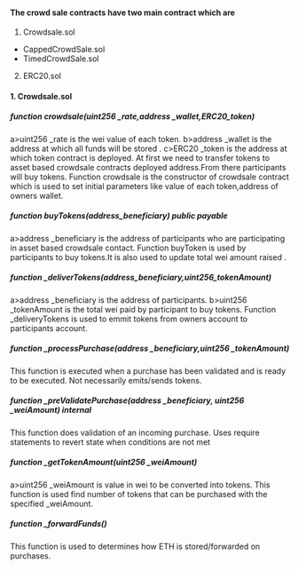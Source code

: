 #### The crowd sale contracts have two main contract which are 
1. Crowdsale.sol
  + CappedCrowdSale.sol
  + TimedCrowdSale.sol
2. ERC20.sol


#### 1. Crowdsale.sol
##### function crowdsale(uint256 _rate,address _wallet,ERC20_token)
   a>uint256 _rate is the wei value of each token.
   b>address _wallet is the address at which all funds will be stored .
   c>ERC20 _token is the address at which token contract is deployed.
  At first we need to transfer tokens to asset based crowdsale contracts deployed address.From there participants will buy tokens. 
  Function crowdsale is the constructor of crowdsale contract which is used to set initial parameters like value of each token,address of owners wallet.

##### function buyTokens(address_beneficiary) public payable
   a>address _beneficiary is the address of participants who are participating in asset based crowdsale contact.
  Function buyToken is used by participants to buy tokens.It is also used to update total wei amount raised .

##### function _deliverTokens(address_beneficiary,uint256_tokenAmount)
   a>address _beneficiary is the address of participants.
   b>uint256 _tokenAmount is the total wei paid by participant to buy tokens.
  Function _deliveryTokens is used to emmit tokens from owners account to participants account.

##### function _processPurchase(address _beneficiary,uint256 _tokenAmount)
  This function is executed when a purchase has been validated and is ready to be executed. Not necessarily emits/sends tokens.

##### function _preValidatePurchase(address _beneficiary, uint256 _weiAmount) internal
  This function does validation of an incoming purchase. Uses require statements to revert state when conditions are not met

##### function _getTokenAmount(uint256 _weiAmount)
  a>uint256 _weiAmount is value in wei to be converted into tokens.
  This function is used find number of tokens that can be purchased with the specified _weiAmount.

##### function _forwardFunds()
  This function is used to determines how ETH is stored/forwarded on purchases.


